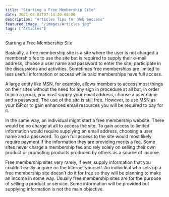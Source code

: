 ```yaml
---
title: "Starting a Free Membership Site"
date: 2021-08-01T07:14:20-08:00
description: "Articles Tips for Web Success"
featured_image: "/images/Articles.jpg"
tags: ["Articles"]
---
```


Starting a Free Membership Site

Basically, a free membership site is a site where the user is not charged a membership fee to use the site but is required to supply their e-mail address, choose a user name and password to enter the site, participate in the discussions and activities. Sometimes free memberships are limited to less useful information or access while paid memberships have full access. 

A large entity like MSN, for example, allows members to access most things on their sites without the need for any sign in procedure at all but, in order to join a group, you must supply your email address, choose a user name and a password. The use of the site is still free. However, to use MSN as your ISP or to gain enhanced email resources you will be required to pay for it. 

In the same way, an individual might start a free membership website. There would be no charge at all to access the site. To gain access to limited information would require supplying an email address, choosing a user name and a password. To gain full access to the site would most likely require payment if the information they are providing merits a fee. Some sites never charge a membership fee and rely solely on selling their own product or promoting products produced by others as a source of income. 

Free membership sites very rarely, if ever, supply information that you couldn’t easily acquire on the Internet yourself. An individual who sets up a free membership site doesn’t do it for free so they will be planning to make an income in some way. Usually free membership sites are for the purpose of selling a product or service. Some information will be provided but supplying information is not the main objective. 


